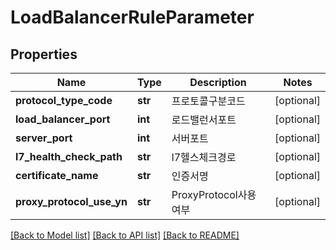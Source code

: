 # LoadBalancerRuleParameter

## Properties
Name | Type | Description | Notes
------------ | ------------- | ------------- | -------------
**protocol_type_code** | **str** | 프로토콜구분코드 | [optional] 
**load_balancer_port** | **int** | 로드밸런서포트 | [optional] 
**server_port** | **int** | 서버포트 | [optional] 
**l7_health_check_path** | **str** | l7헬스체크경로 | [optional] 
**certificate_name** | **str** | 인증서명 | [optional] 
**proxy_protocol_use_yn** | **str** | ProxyProtocol사용여부 | [optional] 

[[Back to Model list]](../README.md#documentation-for-models) [[Back to API list]](../README.md#documentation-for-api-endpoints) [[Back to README]](../README.md)


